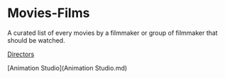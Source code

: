 # Movies-Films

A curated list of every movies by a filmmaker or group of filmmaker that should be watched.

[Directors](Directors.md)

[Animation Studio](Animation Studio.md)
